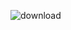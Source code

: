 ![download](https://github.com/ashhad25/CVIP-DataScience/assets/81470672/9f25f913-2aba-44de-bfec-5c2e19eaccab)
